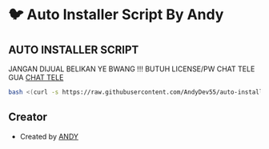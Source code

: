 # :bird: Auto Installer Script By Andy



## AUTO INSTALLER SCRIPT

JANGAN DIJUAL BELIKAN YE BWANG !!!
BUTUH LICENSE/PW CHAT TELE GUA
[ CHAT TELE ](https://t.me/AndyDeveloperr)

```bash
bash <(curl -s https://raw.githubusercontent.com/AndyDev55/auto-installer/main/install.sh)
```

## Creator

- Created by [ ANDY ](https://t.me/AndyDeveloperr)
